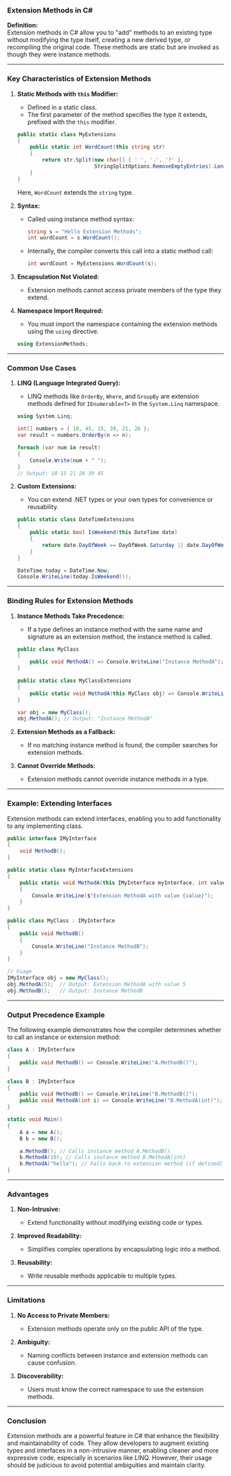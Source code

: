 ### **Extension Methods in C#**

**Definition:**  
Extension methods in C# allow you to "add" methods to an existing type without modifying the type itself, creating a new derived type, or recompiling the original code. These methods are static but are invoked as though they were instance methods.

---

### **Key Characteristics of Extension Methods**

1. **Static Methods with `this` Modifier:**
   - Defined in a static class.
   - The first parameter of the method specifies the type it extends, prefixed with the `this` modifier.

   ```csharp
   public static class MyExtensions
   {
       public static int WordCount(this string str)
       {
           return str.Split(new char[] { ' ', '.', '?' }, 
                            StringSplitOptions.RemoveEmptyEntries).Length;
       }
   }
   ```

   Here, `WordCount` extends the `string` type.

2. **Syntax:**
   - Called using instance method syntax:
     ```csharp
     string s = "Hello Extension Methods";
     int wordCount = s.WordCount();
     ```
   - Internally, the compiler converts this call into a static method call:
     ```csharp
     int wordCount = MyExtensions.WordCount(s);
     ```

3. **Encapsulation Not Violated:**
   - Extension methods cannot access private members of the type they extend.

4. **Namespace Import Required:**
   - You must import the namespace containing the extension methods using the `using` directive.

   ```csharp
   using ExtensionMethods;
   ```

---

### **Common Use Cases**

1. **LINQ (Language Integrated Query):**
   - LINQ methods like `OrderBy`, `Where`, and `GroupBy` are extension methods defined for `IEnumerable<T>` in the `System.Linq` namespace.

   ```csharp
   using System.Linq;

   int[] numbers = { 10, 45, 15, 39, 21, 26 };
   var result = numbers.OrderBy(n => n);

   foreach (var num in result)
   {
       Console.Write(num + " ");
   }
   // Output: 10 15 21 26 39 45
   ```

2. **Custom Extensions:**
   - You can extend .NET types or your own types for convenience or reusability.

   ```csharp
   public static class DateTimeExtensions
   {
       public static bool IsWeekend(this DateTime date)
       {
           return date.DayOfWeek == DayOfWeek.Saturday || date.DayOfWeek == DayOfWeek.Sunday;
       }
   }

   DateTime today = DateTime.Now;
   Console.WriteLine(today.IsWeekend());
   ```

---

### **Binding Rules for Extension Methods**

1. **Instance Methods Take Precedence:**
   - If a type defines an instance method with the same name and signature as an extension method, the instance method is called.

   ```csharp
   public class MyClass
   {
       public void MethodA() => Console.WriteLine("Instance MethodA");
   }

   public static class MyClassExtensions
   {
       public static void MethodA(this MyClass obj) => Console.WriteLine("Extension MethodA");
   }

   var obj = new MyClass();
   obj.MethodA(); // Output: "Instance MethodA"
   ```

2. **Extension Methods as a Fallback:**
   - If no matching instance method is found, the compiler searches for extension methods.

3. **Cannot Override Methods:**
   - Extension methods cannot override instance methods in a type.

---

### **Example: Extending Interfaces**

Extension methods can extend interfaces, enabling you to add functionality to any implementing class.

```csharp
public interface IMyInterface
{
    void MethodB();
}

public static class MyInterfaceExtensions
{
    public static void MethodA(this IMyInterface myInterface, int value)
    {
        Console.WriteLine($"Extension MethodA with value {value}");
    }
}

public class MyClass : IMyInterface
{
    public void MethodB()
    {
        Console.WriteLine("Instance MethodB");
    }
}

// Usage
IMyInterface obj = new MyClass();
obj.MethodA(5);  // Output: Extension MethodA with value 5
obj.MethodB();   // Output: Instance MethodB
```

---

### **Output Precedence Example**

The following example demonstrates how the compiler determines whether to call an instance or extension method:

```csharp
class A : IMyInterface
{
    public void MethodB() => Console.WriteLine("A.MethodB()");
}

class B : IMyInterface
{
    public void MethodB() => Console.WriteLine("B.MethodB()");
    public void MethodA(int i) => Console.WriteLine("B.MethodA(int)");
}

static void Main()
{
    A a = new A();
    B b = new B();

    a.MethodB(); // Calls instance method A.MethodB()
    b.MethodA(10); // Calls instance method B.MethodA(int)
    b.MethodA("hello"); // Falls back to extension method (if defined)
}
```

---

### **Advantages**

1. **Non-Intrusive:**
   - Extend functionality without modifying existing code or types.
   
2. **Improved Readability:**
   - Simplifies complex operations by encapsulating logic into a method.

3. **Reusability:**
   - Write reusable methods applicable to multiple types.

---

### **Limitations**

1. **No Access to Private Members:**
   - Extension methods operate only on the public API of the type.

2. **Ambiguity:**
   - Naming conflicts between instance and extension methods can cause confusion.

3. **Discoverability:**
   - Users must know the correct namespace to use the extension methods.

---

### **Conclusion**

Extension methods are a powerful feature in C# that enhance the flexibility and maintainability of code. They allow developers to augment existing types and interfaces in a non-intrusive manner, enabling cleaner and more expressive code, especially in scenarios like LINQ. However, their usage should be judicious to avoid potential ambiguities and maintain clarity.